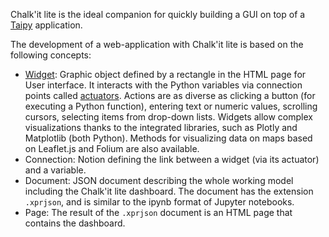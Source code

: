 Chalk'it lite is the ideal companion for quickly building a GUI on top of a [Taipy](https://taipy.io) application.

The development of a web-application with Chalk'it lite is based on the following concepts:

- [Widget](wdg/wdg.md): Graphic object defined by a rectangle in the HTML page for User interface. It interacts with the Python variables via connection points called [actuators](actuators.md). Actions are as diverse as clicking a button (for executing a Python function), entering text or numeric values, scrolling cursors, selecting items from drop-down lists. Widgets allow complex visualizations thanks to the integrated libraries, such as Plotly and Matplotlib (both Python). Methods for visualizing data on maps based on Leaflet.js and Folium are also available.
- Connection: Notion defining the link between a widget (via its actuator) and a variable.
- Document: JSON document describing the whole working model including the Chalk'it lite dashboard. The document has the extension `.xprjson`, and is similar to the ipynb format of Jupyter notebooks.
- Page: The result of the `.xprjson` document is an HTML page that contains the dashboard.